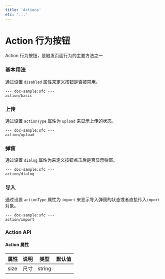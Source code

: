 ```yaml
---
title: 'Actions'
etc: '...'
---
```


# Action 行为按钮

Action 行为按钮，是触发页面行为的主要方法之一

### 基本用法
通过设置 `disabled` 属性来定义按钮是否被禁用。

```vue
--- doc-sample:sfc ---
action/basic
```

### 上传
通过设置 `actionType` 属性为 `upload` 来显示上传的状态。

```vue
--- doc-sample:sfc ---
action/upload
```

### 弹窗
通过设置 `dialog` 属性为来定义按钮点击后是否显示弹窗。

```vue
--- doc-sample:sfc ---
action/dialog
```

### 导入
通过设置 `actionType` 属性为 `import` 来显示导入弹窗的状态或者直接传入`import`对象。

```vue
--- doc-sample:sfc ---
action/import
```

### Action API

#### Action 属性

| 属性        | 说明         | 类型        |     默认值   |
| ----------- | ----------- | ----------- | ----------- |
| size      | 尺寸       | string      |        |


